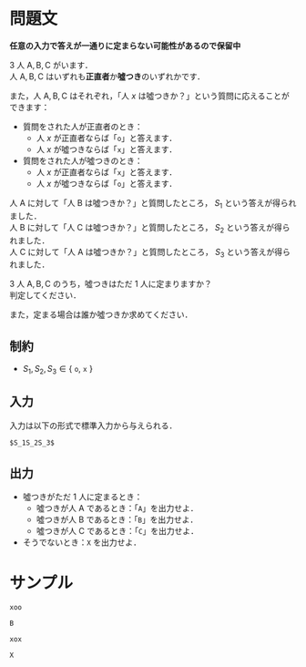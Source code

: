 問題文
=====

**任意の入力で答えが一通りに定まらない可能性があるので保留中**

$3$ 人 $\mathrm{A, B, C}$ がいます．  
人 $\mathrm{A, B, C}$ はいずれも**正直者**か**噓つき**のいずれかです．  

また，人 $\mathrm{A, B, C}$ はそれぞれ，「人 $x$ は噓つきか？」という質問に応えることができます：
- 質問をされた人が正直者のとき：
    - 人 $x$ が正直者ならば「`o`」と答えます．
    - 人 $x$ が噓つきならば「`x`」と答えます．
- 質問をされた人が噓つきのとき：
    - 人 $x$ が正直者ならば「`x`」と答えます．
    - 人 $x$ が噓つきならば「`o`」と答えます．

人 $\mathrm A$ に対して「人 $\mathrm B$ は噓つきか？」と質問したところ， $S_1$ という答えが得られました．  
人 $\mathrm B$ に対して「人 $\mathrm C$ は噓つきか？」と質問したところ， $S_2$ という答えが得られました．  
人 $\mathrm C$ に対して「人 $\mathrm A$ は噓つきか？」と質問したところ， $S_3$ という答えが得られました．  

$3$ 人 $\mathrm{A, B, C}$ のうち，噓つきはただ $1$ 人に定まりますか？  
判定してください．

また，定まる場合は誰か噓つきか求めてください．

制約
-----
- $S_1, S_2, S_3 \in \{$ `o`$,$ `x` $\}$

入力
-----
入力は以下の形式で標準入力から与えられる．
```md
$S_1S_2S_3$
```

出力
-----
- 噓つきがただ $1$ 人に定まるとき：
    - 噓つきが人 $\mathrm A$ であるとき：「`A`」を出力せよ．
    - 噓つきが人 $\mathrm B$ であるとき：「`B`」を出力せよ．
    - 噓つきが人 $\mathrm C$ であるとき：「`C`」を出力せよ．
- そうでないとき：`X` を出力せよ．

サンプル
=====
```入力例1
xoo
```
```出力例1
B
```

```入力例1
xox
```
```出力例1
X
```
